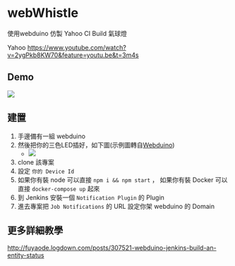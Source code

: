 # webWhistle

使用webduino 仿製 Yahoo CI Build 氣球燈

Yahoo 
https://www.youtube.com/watch?v=2ygPkb8KW70&feature=youtu.be&t=3m4s


## Demo
<img src="http://giant.gfycat.com/HilariousFreshAntarcticgiantpetrel.gif">

## 建置
1. 手邊備有一組 webduino
2. 然後把你的三色LED插好，如下圖(示例圖轉自[Webduino](https://webduino.io/tutorials/tutorial-03-rgbled.html))
    - <img src="https://webduino.io/img/tutorials/tutorial-03-02.jpg">
2. clone 該專案
3. 設定 `你的 Device Id`
4. 如果你有裝 node 可以直接 `npm i && npm start` ， 如果你有裝 Docker 可以直接 `docker-compose up` 起來
5. 到 Jenkins 安裝一個 `Notification Plugin` 的 Plugin
6. 進去專案把 `Job Notifications` 的 URL 設定你架 webduino 的 Domain

## 更多詳細教學
http://fuyaode.logdown.com/posts/307521-webduino-jenkins-build-an-entity-status
